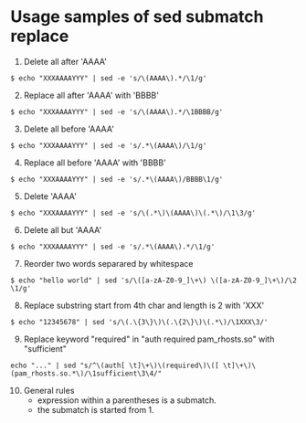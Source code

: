 # Usage samples of sed submatch replace

1. Delete all after 'AAAA'
```
$ echo "XXXAAAAYYY" | sed -e 's/\(AAAA\).*/\1/g'
```
2. Replace all after 'AAAA' with 'BBBB'
```
$ echo "XXXAAAAYYY" | sed -e 's/\(AAAA\).*/\1BBBB/g'
```
3. Delete all before 'AAAA'
```
$ echo "XXXAAAAYYY" | sed -e 's/.*\(AAAA\)/\1/g'
```
4. Replace all before 'AAAA' with 'BBBB'
```
$ echo "XXXAAAAYYY" | sed -e 's/.*\(AAAA\)/BBBB\1/g' 
```
5. Delete 'AAAA'
```
$ echo "XXXAAAAYYY" | sed -e 's/\(.*\)\(AAAA\)\(.*\)/\1\3/g'
```
6. Delete all but 'AAAA'
```
$ echo "XXXAAAAYYY" | sed -e 's/.*\(AAAA\).*/\1/g'
```
7. Reorder two words separared by whitespace
```
$ echo "hello world" | sed 's/\([a-zA-Z0-9_]\+\) \([a-zA-Z0-9_]\+\)/\2 \1/g'
```
8. Replace substring start from 4th char and length is 2 with 'XXX'
```
$ echo "12345678" | sed 's/\(.\{3\}\)\(.\{2\}\)\(.*\)/\1XXX\3/'
```
9. Replace keyword "required" in "auth required pam_rhosts.so" with "sufficient"
```
echo "..." | sed "s/^\(auth[ \t]\+\)\(required\)\([ \t]\+\)\(pam_rhosts.so.*\)/\1sufficient\3\4/"
```

10. General rules
    * expression within a parentheses is a submatch.
    * the submatch is started from 1.
